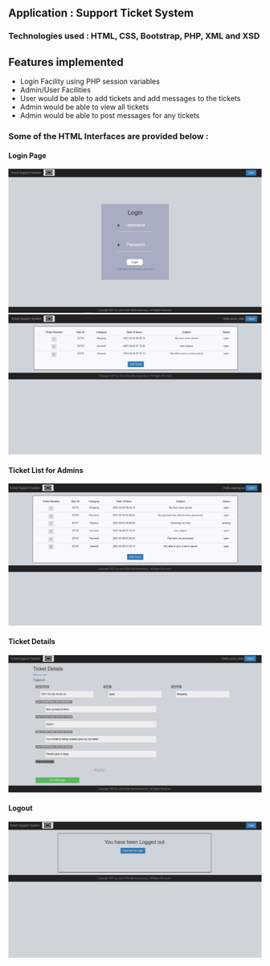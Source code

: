 ## Application : Support Ticket System 

### Technologies used : HTML, CSS, Bootstrap, PHP, XML and XSD

## Features implemented

- Login Facility using PHP session variables
- Admin/User Facilities
- User would be able to add tickets and add messages to the tickets
- Admin would be able to view all tickets
- Admin would be able to post messages for any tickets
  

### Some of the HTML Interfaces are provided below :

#### Login Page

![Login](screenshots/Login.jpeg)
![TicketListUser](screenshots/TicketList.jpg)
#### Ticket List for Admins
![TicketListAdmin](screenshots/TicketList-Admin.jpg)
#### Ticket Details
![TicketDetails](screenshots/TicketDetails.jpg)
#### Logout
![Logout](screenshots/Logout.jpg)